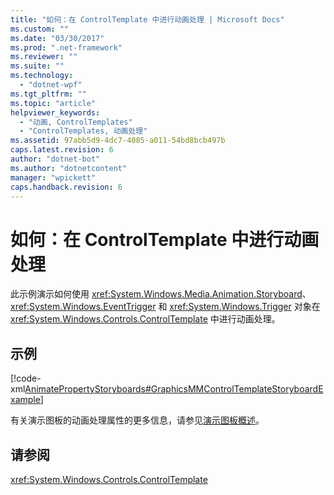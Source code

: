 ```yaml
---
title: "如何：在 ControlTemplate 中进行动画处理 | Microsoft Docs"
ms.custom: ""
ms.date: "03/30/2017"
ms.prod: ".net-framework"
ms.reviewer: ""
ms.suite: ""
ms.technology: 
  - "dotnet-wpf"
ms.tgt_pltfrm: ""
ms.topic: "article"
helpviewer_keywords: 
  - "动画, ControlTemplates"
  - "ControlTemplates, 动画处理"
ms.assetid: 97abb5d9-4dc7-4085-a011-54bd8bcb497b
caps.latest.revision: 6
author: "dotnet-bot"
ms.author: "dotnetcontent"
manager: "wpickett"
caps.handback.revision: 6
---
```

# 如何：在 ControlTemplate 中进行动画处理
此示例演示如何使用 <xref:System.Windows.Media.Animation.Storyboard>、<xref:System.Windows.EventTrigger> 和 <xref:System.Windows.Trigger> 对象在 <xref:System.Windows.Controls.ControlTemplate> 中进行动画处理。  
  
## 示例  
 [!code-xml[AnimatePropertyStoryboards#GraphicsMMControlTemplateStoryboardExample](../../../../samples/snippets/xaml/VS_Snippets_Wpf/AnimatePropertyStoryboards/XAML/ControlTemplateStoryboardExample.xaml#graphicsmmcontroltemplatestoryboardexample)]  
  
 有关演示图板的动画处理属性的更多信息，请参见[演示图板概述](../../../../docs/framework/wpf/graphics-multimedia/storyboards-overview.md)。  
  
## 请参阅  
 <xref:System.Windows.Controls.ControlTemplate>